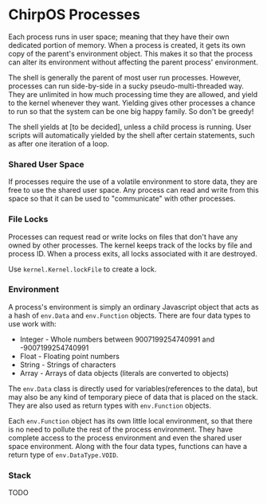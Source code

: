 # ChirpOS Processes #

Each process runs in user space; meaning that they have their own dedicated
portion of memory. When a process is created, it gets its own copy of the
parent's environment object. This makes it so that the process can alter
its environment without affecting the parent process' environment.

The shell is generally the parent of most user run processes. However, processes
can run side-by-side in a sucky pseudo-multi-threaded way. They are unlimited in
how much processing time they are allowed, and yield to the kernel whenever they
want. Yielding gives other processes a chance to run so that the system can be
one big happy family. So don't be greedy!

The shell yields at [to be decided], unless a child process is running. User
scripts will automatically yielded by the shell  after certain statements, such
as after one iteration of a loop.

### Shared User Space ###

If processes require the use of a volatile environment to store data, they are
free to use the shared user space. Any process can read and write from this
space so that it can be used to "communicate" with other processes.

### File Locks ###

Processes can request read or write locks on files that don't have any owned by
other processes. The kernel keeps track of the locks by file and process ID.
When a process exits, all locks associated with it are destroyed.

Use `kernel.Kernel.lockFile` to create a lock.

### Environment ###

A process's environment is simply an ordinary Javascript object that acts as a
hash of `env.Data` and `env.Function` objects. There are four data types to
use work with:
+ Integer - Whole numbers between 9007199254740991 and -9007199254740991
+ Float   - Floating point numbers
+ String  - Strings of characters
+ Array   - Arrays of data objects (literals are converted to objects)

The `env.Data` class is directly used for variables(references to the data), but
may also be any kind of temporary piece of data that is placed on the stack.
They are also used as return types with `env.Function` objects.

Each `env.Function` object has its own little local environment, so that there
is no need to pollute the rest of the process environment. They have complete
access to the process environment and even the shared user space environment.
Along with the four data types, functions can have a return type of
`env.DataType.VOID`.

### Stack ###

TODO
